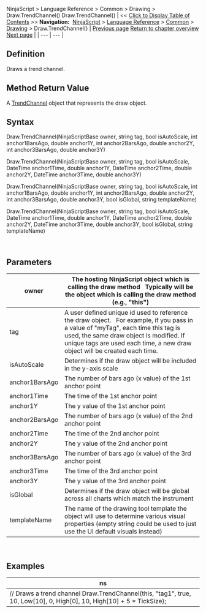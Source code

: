 ﻿
NinjaScript \> Language Reference \> Common \> Drawing \> Draw.TrendChannel()
Draw.TrendChannel()
| \<\< [Click to Display Table of Contents](draw_trendchannel.md) \>\> **Navigation:**     [NinjaScript](ninjascript.md) \> [Language Reference](language_reference_wip.md) \> [Common](common.md) \> [Drawing](drawing.md) \> Draw.TrendChannel() | [Previous page](timecycles.md) [Return to chapter overview](drawing.md) [Next page](trendchannel.md) |
| --- | --- |
## Definition
Draws a trend channel.
 
## Method Return Value
A [TrendChannel](trendchannel.md) object that represents the draw object.
 
## Syntax
Draw.TrendChannel(NinjaScriptBase owner, string tag, bool isAutoScale, int anchor1BarsAgo, double anchor1Y, int anchor2BarsAgo, double anchor2Y, int anchor3BarsAgo, double anchor3Y)  

Draw.TrendChannel(NinjaScriptBase owner, string tag, bool isAutoScale, DateTime anchor1Time, double anchor1Y, DateTime anchor2Time, double anchor2Y, DateTime anchor3Time, double anchor3Y)  

Draw.TrendChannel(NinjaScriptBase owner, string tag, bool isAutoScale, int anchor1BarsAgo, double anchor1Y, int anchor2BarsAgo, double anchor2Y, int anchor3BarsAgo, double anchor3Y, bool isGlobal, string templateName)  

Draw.TrendChannel(NinjaScriptBase owner, string tag, bool isAutoScale, DateTime anchor1Time, double anchor1Y, DateTime anchor2Time, double anchor2Y, DateTime anchor3Time, double anchor3Y, bool isGlobal, string templateName)
   

 
## Parameters
| owner | The hosting NinjaScript object which is calling the draw method   Typically will be the object which is calling the draw method (e.g., "this") |
| --- | --- |
| tag | A user defined unique id used to reference the draw object.    For example, if you pass in a value of "myTag", each time this tag is used, the same draw object is modified. If unique tags are used each time, a new draw object will be created each time. |
| isAutoScale | Determines if the draw object will be included in the y\-axis scale |
| anchor1BarsAgo | The number of bars ago (x value) of the 1st anchor point |
| anchor1Time | The time of the 1st anchor point |
| anchor1Y | The y value of the 1st anchor point |
| anchor2BarsAgo | The number of bars ago (x value) of the 2nd anchor point |
| anchor2Time | The time of the 2nd anchor point |
| anchor2Y | The y value of the 2nd anchor point |
| anchor3BarsAgo | The number of bars ago (x value) of the 3rd anchor point |
| anchor3Time | The time of the 3rd anchor point |
| anchor3Y | The y value of the 3rd anchor point |
| isGlobal | Determines if the draw object will be global across all charts which match the instrument |
| templateName | The name of the drawing tool template the object will use to determine various visual properties (empty string could be used to just use the UI default visuals instead) |
 
## 
## Examples
| ns |
| --- |
| // Draws a trend channel Draw.TrendChannel(this, "tag1", true, 10, Low\[10], 0, High\[0], 10, High\[10] \+ 5 \* TickSize); |

